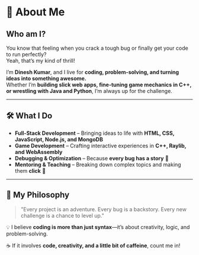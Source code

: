 # 🚀 About Me  

## Who am I?  
You know that feeling when you crack a tough bug or finally get your code to run perfectly?  
Yeah, that’s my kind of thrill!  

I’m **Dinesh Kumar**, and I live for **coding, problem-solving, and turning ideas into something awesome.**  
Whether I’m **building slick web apps, fine-tuning game mechanics in C++, or wrestling with Java and Python**, I’m always up for the challenge.  

---  

## 🛠 What I Do  
- **Full-Stack Development** – Bringing ideas to life with **HTML, CSS, JavaScript, Node.js, and MongoDB**  
- **Game Development** – Crafting interactive experiences in **C++, Raylib, and WebAssembly**  
- **Debugging & Optimization** – Because **every bug has a story** 🐛  
- **Mentoring & Teaching** – Breaking down complex topics and making them **click** 🎯  

---  

## 🎯 My Philosophy  
> "Every project is an adventure. Every bug is a backstory. Every new challenge is a chance to level up."  

💡 I believe **coding is more than just syntax**—it’s about creativity, logic, and problem-solving.  

☕ If it involves **code, creativity, and a little bit of caffeine**, count me in!
